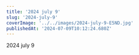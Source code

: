 ```yaml
---
title: '2024 july 9'
slug: '2024-july-9'
coverImage: '../../images/2024-july-9-E5ND.jpg'
publishedAt: '2024-07-09T10:12:24.680Z'
---
```


2024 july 9
